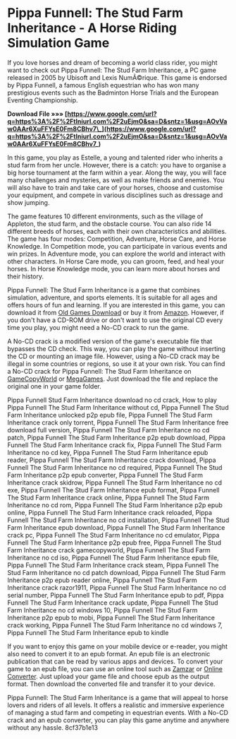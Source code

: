 # Pippa Funnell: The Stud Farm Inheritance - A Horse Riding Simulation Game
 
If you love horses and dream of becoming a world class rider, you might want to check out Pippa Funnell: The Stud Farm Inheritance, a PC game released in 2005 by Ubisoft and Lexis NumÃ©rique. This game is endorsed by Pippa Funnell, a famous English equestrian who has won many prestigious events such as the Badminton Horse Trials and the European Eventing Championship.
 
**Download File »»» [https://www.google.com/url?q=https%3A%2F%2Ftlniurl.com%2F2uEjmO&sa=D&sntz=1&usg=AOvVaw0AAr6XuFFYsE0Fm8CBhv7\_](https://www.google.com/url?q=https%3A%2F%2Ftlniurl.com%2F2uEjmO&sa=D&sntz=1&usg=AOvVaw0AAr6XuFFYsE0Fm8CBhv7_)**


 
In this game, you play as Estelle, a young and talented rider who inherits a stud farm from her uncle. However, there is a catch: you have to organise a big horse tournament at the farm within a year. Along the way, you will face many challenges and mysteries, as well as make friends and enemies. You will also have to train and take care of your horses, choose and customise your equipment, and compete in various disciplines such as dressage and show jumping.
 
The game features 10 different environments, such as the village of Appleton, the stud farm, and the obstacle course. You can also ride 14 different breeds of horses, each with their own characteristics and abilities. The game has four modes: Competition, Adventure, Horse Care, and Horse Knowledge. In Competition mode, you can participate in various events and win prizes. In Adventure mode, you can explore the world and interact with other characters. In Horse Care mode, you can groom, feed, and heal your horses. In Horse Knowledge mode, you can learn more about horses and their history.
 
Pippa Funnell: The Stud Farm Inheritance is a game that combines simulation, adventure, and sports elements. It is suitable for all ages and offers hours of fun and learning. If you are interested in this game, you can download it from [Old Games Download](https://oldgamesdownload.com/pippa-funnell-the-stud-farm-inheritance/) or buy it from [Amazon](https://www.amazon.com/Pippa-Funnell-Stud-Farm-Inheritance-PC/dp/B0009S5H3O). However, if you don't have a CD-ROM drive or don't want to use the original CD every time you play, you might need a No-CD crack to run the game.
 
A No-CD crack is a modified version of the game's executable file that bypasses the CD check. This way, you can play the game without inserting the CD or mounting an image file. However, using a No-CD crack may be illegal in some countries or regions, so use it at your own risk. You can find a No-CD crack for Pippa Funnell: The Stud Farm Inheritance on [GameCopyWorld](https://www.gamecopyworld.com/games/pc_pippa_funnell.shtml) or [MegaGames](https://www.megagames.com/fixes/pippa-funnell-stud-farm-inheritance). Just download the file and replace the original one in your game folder.
 
Pippa Funnell Stud Farm Inheritance download no cd crack,  How to play Pippa Funnell The Stud Farm Inheritance without cd,  Pippa Funnell The Stud Farm Inheritance unlocked p2p epub file,  Pippa Funnell The Stud Farm Inheritance crack only torrent,  Pippa Funnell The Stud Farm Inheritance free download full version,  Pippa Funnell The Stud Farm Inheritance no cd patch,  Pippa Funnell The Stud Farm Inheritance p2p epub download,  Pippa Funnell The Stud Farm Inheritance crack fix,  Pippa Funnell The Stud Farm Inheritance no cd key,  Pippa Funnell The Stud Farm Inheritance epub reader,  Pippa Funnell The Stud Farm Inheritance crack download,  Pippa Funnell The Stud Farm Inheritance no cd required,  Pippa Funnell The Stud Farm Inheritance p2p epub converter,  Pippa Funnell The Stud Farm Inheritance crack skidrow,  Pippa Funnell The Stud Farm Inheritance no cd exe,  Pippa Funnell The Stud Farm Inheritance epub format,  Pippa Funnell The Stud Farm Inheritance crack online,  Pippa Funnell The Stud Farm Inheritance no cd rom,  Pippa Funnell The Stud Farm Inheritance p2p epub online,  Pippa Funnell The Stud Farm Inheritance crack reloaded,  Pippa Funnell The Stud Farm Inheritance no cd installation,  Pippa Funnell The Stud Farm Inheritance epub download,  Pippa Funnell The Stud Farm Inheritance crack pc,  Pippa Funnell The Stud Farm Inheritance no cd emulator,  Pippa Funnell The Stud Farm Inheritance p2p epub free,  Pippa Funnell The Stud Farm Inheritance crack gamecopyworld,  Pippa Funnell The Stud Farm Inheritance no cd iso,  Pippa Funnell The Stud Farm Inheritance epub file,  Pippa Funnell The Stud Farm Inheritance crack steam,  Pippa Funnell The Stud Farm Inheritance no cd patch download,  Pippa Funnell The Stud Farm Inheritance p2p epub reader online,  Pippa Funnell The Stud Farm Inheritance crack razor1911,  Pippa Funnell The Stud Farm Inheritance no cd serial number,  Pippa Funnell The Stud Farm Inheritance epub to pdf,  Pippa Funnell The Stud Farm Inheritance crack update,  Pippa Funnell The Stud Farm Inheritance no cd windows 10,  Pippa Funnell The Stud Farm Inheritance p2p epub to mobi,  Pippa Funnell The Stud Farm Inheritance crack working,  Pippa Funnell The Stud Farm Inheritance no cd windows 7,  Pippa Funnell The Stud Farm Inheritance epub to kindle
 
If you want to enjoy this game on your mobile device or e-reader, you might also need to convert it to an epub format. An epub file is an electronic publication that can be read by various apps and devices. To convert your game to an epub file, you can use an online tool such as [Zamzar](https://www.zamzar.com/convert/exe-to-epub/) or [Online Converter](https://www.onlineconverter.com/exe-to-epub). Just upload your game file and choose epub as the output format. Then download the converted file and transfer it to your device.
 
Pippa Funnell: The Stud Farm Inheritance is a game that will appeal to horse lovers and riders of all levels. It offers a realistic and immersive experience of managing a stud farm and competing in equestrian events. With a No-CD crack and an epub converter, you can play this game anytime and anywhere without any hassle.
 8cf37b1e13
 
